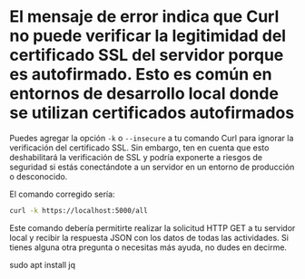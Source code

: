 # El mensaje de error indica que Curl no puede verificar la legitimidad del certificado SSL del servidor porque es autofirmado. Esto es común en entornos de desarrollo local donde se utilizan certificados autofirmados

Puedes agregar la opción `-k` o `--insecure` a tu comando Curl para ignorar la verificación del certificado SSL. Sin embargo, ten en cuenta que esto deshabilitará la verificación de SSL y podría exponerte a riesgos de seguridad si estás conectándote a un servidor en un entorno de producción o desconocido.

El comando corregido sería:

```bash
curl -k https://localhost:5000/all
```

Este comando debería permitirte realizar la solicitud HTTP GET a tu servidor local y recibir la respuesta JSON con los datos de todas las actividades. Si tienes alguna otra pregunta o necesitas más ayuda, no dudes en decirme.

sudo apt  install jq
